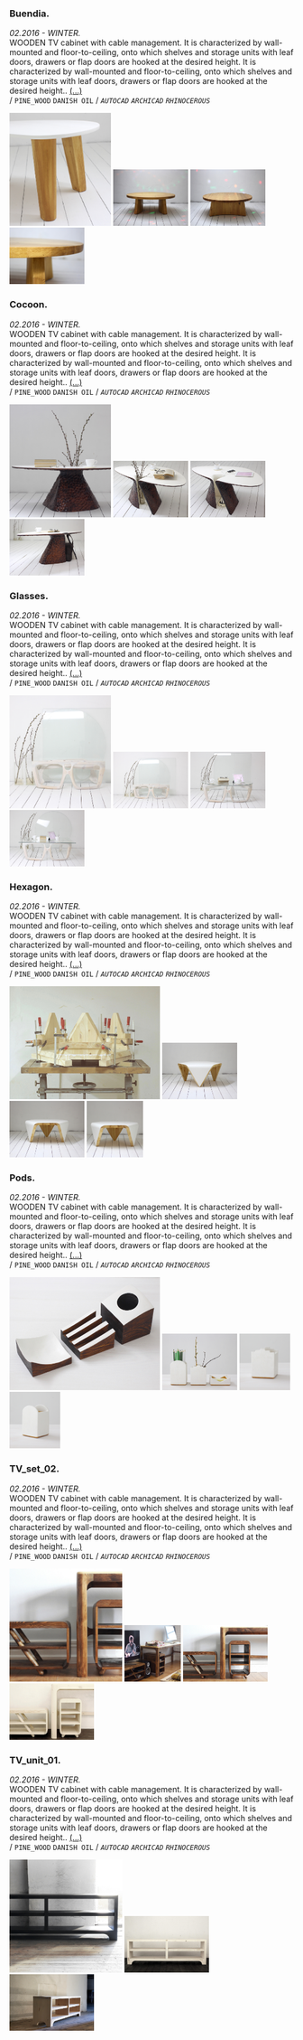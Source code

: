 
### Buendia.  
_02.2016 - WINTER._  
WOODEN TV cabinet with cable management. It is characterized by wall-mounted and floor-to-ceiling, onto which shelves and storage units with leaf doors, drawers or flap doors are hooked at the desired height. It is characterized by wall-mounted and floor-to-ceiling, onto which shelves and storage units with leaf doors, drawers or flap doors are hooked at the desired height.. [(...)](https://ewwgene.github.io/projects/Buendia)  
/
`PINE_WOOD` `DANISH OIL` 
/
_`AUTOCAD`_ _`ARCHICAD`_ _`RHINOCEROUS`_ 

<a href="https://ewwgene.github.io/projects/Buendia"><img src="/projects/Buendia/000.jpg" height="200"></a> <a href="https://ewwgene.github.io/projects/Buendia"><img src="/projects/Buendia/img_buen_01.jpg" height="100"></a> <a href="https://ewwgene.github.io/projects/Buendia"><img src="/projects/Buendia/img_buen_02.jpg" height="100"></a> <a href="https://ewwgene.github.io/projects/Buendia"><img src="/projects/Buendia/img_buen_03.jpg" height="100"></a> 

### Cocoon.  
_02.2016 - WINTER._  
WOODEN TV cabinet with cable management. It is characterized by wall-mounted and floor-to-ceiling, onto which shelves and storage units with leaf doors, drawers or flap doors are hooked at the desired height. It is characterized by wall-mounted and floor-to-ceiling, onto which shelves and storage units with leaf doors, drawers or flap doors are hooked at the desired height.. [(...)](https://ewwgene.github.io/projects/Cocoon)  
/
`PINE_WOOD` `DANISH OIL` 
/
_`AUTOCAD`_ _`ARCHICAD`_ _`RHINOCEROUS`_ 

<a href="https://ewwgene.github.io/projects/Cocoon"><img src="/projects/Cocoon/000.jpg" height="200"></a> <a href="https://ewwgene.github.io/projects/Cocoon"><img src="/projects/Cocoon/001.jpg" height="100"></a> <a href="https://ewwgene.github.io/projects/Cocoon"><img src="/projects/Cocoon/002.jpg" height="100"></a> <a href="https://ewwgene.github.io/projects/Cocoon"><img src="/projects/Cocoon/003.jpg" height="100"></a> 

### Glasses.  
_02.2016 - WINTER._  
WOODEN TV cabinet with cable management. It is characterized by wall-mounted and floor-to-ceiling, onto which shelves and storage units with leaf doors, drawers or flap doors are hooked at the desired height. It is characterized by wall-mounted and floor-to-ceiling, onto which shelves and storage units with leaf doors, drawers or flap doors are hooked at the desired height.. [(...)](https://ewwgene.github.io/projects/Glasses)  
/
`PINE_WOOD` `DANISH OIL` 
/
_`AUTOCAD`_ _`ARCHICAD`_ _`RHINOCEROUS`_ 

<a href="https://ewwgene.github.io/projects/Glasses"><img src="/projects/Glasses/000.jpg" height="200"></a> <a href="https://ewwgene.github.io/projects/Glasses"><img src="/projects/Glasses/001.jpg" height="100"></a> <a href="https://ewwgene.github.io/projects/Glasses"><img src="/projects/Glasses/002.jpg" height="100"></a> <a href="https://ewwgene.github.io/projects/Glasses"><img src="/projects/Glasses/003.jpg" height="100"></a> 

### Hexagon.  
_02.2016 - WINTER._  
WOODEN TV cabinet with cable management. It is characterized by wall-mounted and floor-to-ceiling, onto which shelves and storage units with leaf doors, drawers or flap doors are hooked at the desired height. It is characterized by wall-mounted and floor-to-ceiling, onto which shelves and storage units with leaf doors, drawers or flap doors are hooked at the desired height.. [(...)](https://ewwgene.github.io/projects/Hexagon)  
/
`PINE_WOOD` `DANISH OIL` 
/
_`AUTOCAD`_ _`ARCHICAD`_ _`RHINOCEROUS`_ 

<a href="https://ewwgene.github.io/projects/Hexagon"><img src="/projects/Hexagon/000.jpg" height="200"></a> <a href="https://ewwgene.github.io/projects/Hexagon"><img src="/projects/Hexagon/001.jpg" height="100"></a> <a href="https://ewwgene.github.io/projects/Hexagon"><img src="/projects/Hexagon/002.jpg" height="100"></a> <a href="https://ewwgene.github.io/projects/Hexagon"><img src="/projects/Hexagon/009.jpg" height="100"></a> 

### Pods.  
_02.2016 - WINTER._  
WOODEN TV cabinet with cable management. It is characterized by wall-mounted and floor-to-ceiling, onto which shelves and storage units with leaf doors, drawers or flap doors are hooked at the desired height. It is characterized by wall-mounted and floor-to-ceiling, onto which shelves and storage units with leaf doors, drawers or flap doors are hooked at the desired height.. [(...)](https://ewwgene.github.io/projects/Pods)  
/
`PINE_WOOD` `DANISH OIL` 
/
_`AUTOCAD`_ _`ARCHICAD`_ _`RHINOCEROUS`_ 

<a href="https://ewwgene.github.io/projects/Pods"><img src="/projects/Pods/000.jpg" height="200"></a> <a href="https://ewwgene.github.io/projects/Pods"><img src="/projects/Pods/img_pods1_01.jpg" height="100"></a> <a href="https://ewwgene.github.io/projects/Pods"><img src="/projects/Pods/img_pods1_02.jpg" height="100"></a> <a href="https://ewwgene.github.io/projects/Pods"><img src="/projects/Pods/img_pods1_03.jpg" height="100"></a> 

### TV_set_02.  
_02.2016 - WINTER._  
WOODEN TV cabinet with cable management. It is characterized by wall-mounted and floor-to-ceiling, onto which shelves and storage units with leaf doors, drawers or flap doors are hooked at the desired height. It is characterized by wall-mounted and floor-to-ceiling, onto which shelves and storage units with leaf doors, drawers or flap doors are hooked at the desired height.. [(...)](https://ewwgene.github.io/projects/TV_set_02)  
/
`PINE_WOOD` `DANISH OIL` 
/
_`AUTOCAD`_ _`ARCHICAD`_ _`RHINOCEROUS`_ 

<a href="https://ewwgene.github.io/projects/TV_set_02"><img src="/projects/TV_set_02/000.jpg" height="200"></a> <a href="https://ewwgene.github.io/projects/TV_set_02"><img src="/projects/TV_set_02/001.jpg" height="100"></a> <a href="https://ewwgene.github.io/projects/TV_set_02"><img src="/projects/TV_set_02/002.jpg" height="100"></a> <a href="https://ewwgene.github.io/projects/TV_set_02"><img src="/projects/TV_set_02/003.jpg" height="100"></a> 

### TV_unit_01.  
_02.2016 - WINTER._  
WOODEN TV cabinet with cable management. It is characterized by wall-mounted and floor-to-ceiling, onto which shelves and storage units with leaf doors, drawers or flap doors are hooked at the desired height. It is characterized by wall-mounted and floor-to-ceiling, onto which shelves and storage units with leaf doors, drawers or flap doors are hooked at the desired height.. [(...)](https://ewwgene.github.io/projects/TV_unit_01)  
/
`PINE_WOOD` `DANISH OIL` 
/
_`AUTOCAD`_ _`ARCHICAD`_ _`RHINOCEROUS`_ 

<a href="https://ewwgene.github.io/projects/TV_unit_01"><img src="/projects/TV_unit_01/000.jpg" height="200"></a> <a href="https://ewwgene.github.io/projects/TV_unit_01"><img src="/projects/TV_unit_01/002.jpg" height="100"></a> <a href="https://ewwgene.github.io/projects/TV_unit_01"><img src="/projects/TV_unit_01/003.jpg" height="100"></a> 
